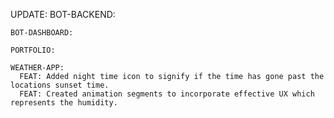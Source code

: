 UPDATE:
    BOT-BACKEND:

    BOT-DASHBOARD:

    PORTFOLIO:

    WEATHER-APP:
      FEAT: Added night time icon to signify if the time has gone past the locations sunset time. 
      FEAT: Created animation segments to incorporate effective UX which represents the humidity.
